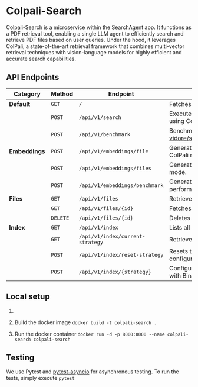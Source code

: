 # Colpali-Search

Colpali-Search is a microservice within the SearchAgent app. It functions as a PDF retrieval tool, enabling a single LLM agent to efficiently search and retrieve PDF files based on user queries. Under the hood, it leverages ColPali, a state-of-the-art retrieval framework that combines multi-vector retrieval techniques with vision-language models for highly efficient and accurate search capabilities.

## API Endpoints

| **Category**   | **Method** | **Endpoint**                     | **Description**                                                                                                                                                             |
| -------------- | ---------- | -------------------------------- | --------------------------------------------------------------------------------------------------------------------------------------------------------------------------- |
| **Default**    | `GET`      | `/`                              | Fetches basic information about the microservice.                                                                                                                           |
|                | `POST`     | `/api/v1/search`                 | Executes a search query across indexed files using ColPali.                                                                                                                 |
|                | `POST`     | `/api/v1/benchmark`              | Benchmarks the search system with [vidore/syntheticDocQA_artificial_intelligence_test](https://huggingface.co/datasets/vidore/syntheticDocQA_artificial_intelligence_test). |
| **Embeddings** | `POST`     | `/api/v1/embeddings/file`        | Generates embeddings for a single file using the ColPali model.                                                                                                             |
|                | `POST`     | `/api/v1/embeddings/files`       | Generates embeddings for multiple files in batch mode.                                                                                                                      |
|                | `POST`     | `/api/v1/embeddings/benchmark`   | Generate embeddings for the vidore dataset to perform benchmarking.                                                                                                         |
| **Files**      | `GET`      | `/api/v1/files`                  | Retrieves a list of all indexed files.                                                                                                                                      |
|                | `GET`      | `/api/v1/files/{id}`             | Fetches details of a specific file by its ID.                                                                                                                               |
|                | `DELETE`   | `/api/v1/files/{id}`             | Deletes a file by its ID.                                                                                                                                                   |
| **Index**      | `GET`      | `/api/v1/index`                  | Lists all supported indexing strategies.                                                                                                                                    |
|                | `GET`      | `/api/v1/index/current-strategy` | Retrieves the currently active indexing strategy.                                                                                                                           |
|                | `POST`     | `/api/v1/index/reset-strategy`   | Resets the indexing strategy to the default configuration (i.e., HNSW with Cosine Similarity).                                                                              |
|                | `POST`     | `/api/v1/index/{strategy}`       | Configures a new indexing strategy (e.g., HNSW with Binary Quantization and Hamming Distance).                                                                              |

## Local setup

1.

2. Build the docker image
   `docker build -t colpali-search .`

3. Run the docker container
   `docker run -d -p 8000:8000 --name colpali-search colpali-search`

## Testing

We use Pytest and [pytest-asyncio](https://pytest-asyncio.readthedocs.io/en/latest/index.html#) for asynchronous testing. To run the tests, simply execute `pytest`
